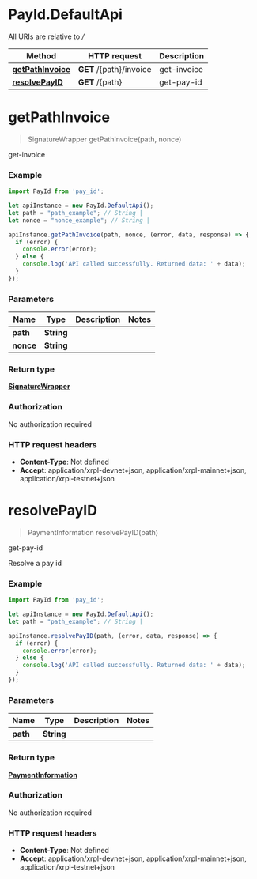 # PayId.DefaultApi

All URIs are relative to */*

Method | HTTP request | Description
------------- | ------------- | -------------
[**getPathInvoice**](DefaultApi.md#getPathInvoice) | **GET** /{path}/invoice | get-invoice
[**resolvePayID**](DefaultApi.md#resolvePayID) | **GET** /{path} | get-pay-id

<a name="getPathInvoice"></a>
# **getPathInvoice**
> SignatureWrapper getPathInvoice(path, nonce)

get-invoice

### Example
```javascript
import PayId from 'pay_id';

let apiInstance = new PayId.DefaultApi();
let path = "path_example"; // String | 
let nonce = "nonce_example"; // String | 

apiInstance.getPathInvoice(path, nonce, (error, data, response) => {
  if (error) {
    console.error(error);
  } else {
    console.log('API called successfully. Returned data: ' + data);
  }
});
```

### Parameters

Name | Type | Description  | Notes
------------- | ------------- | ------------- | -------------
 **path** | **String**|  | 
 **nonce** | **String**|  | 

### Return type

[**SignatureWrapper**](SignatureWrapper.md)

### Authorization

No authorization required

### HTTP request headers

 - **Content-Type**: Not defined
 - **Accept**: application/xrpl-devnet+json, application/xrpl-mainnet+json, application/xrpl-testnet+json

<a name="resolvePayID"></a>
# **resolvePayID**
> PaymentInformation resolvePayID(path)

get-pay-id

Resolve a pay id

### Example
```javascript
import PayId from 'pay_id';

let apiInstance = new PayId.DefaultApi();
let path = "path_example"; // String | 

apiInstance.resolvePayID(path, (error, data, response) => {
  if (error) {
    console.error(error);
  } else {
    console.log('API called successfully. Returned data: ' + data);
  }
});
```

### Parameters

Name | Type | Description  | Notes
------------- | ------------- | ------------- | -------------
 **path** | **String**|  | 

### Return type

[**PaymentInformation**](PaymentInformation.md)

### Authorization

No authorization required

### HTTP request headers

 - **Content-Type**: Not defined
 - **Accept**: application/xrpl-devnet+json, application/xrpl-mainnet+json, application/xrpl-testnet+json

